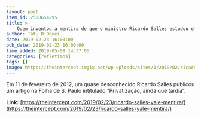 ```yaml
---
layout: post
item_id: 2500654295
title: >-
    Quem inventou a mentira de que o ministro Ricardo Salles estudou em Yale?
author: Tatu D'Oquei
date: 2019-02-23 16:00:00
pub_date: 2019-02-23 16:00:00
time_added: 2019-05-08 14:37:06
categories: [refletimos]
tags: []
image: https://theintercept.imgix.net/wp-uploads/sites/1/2019/02/ricardo-salles-yale-1550867047.jpeg?auto=compress%2Cformat&q=90&fit=crop&w=1200&h=800
---
```


Em 11 de fevereiro de 2012, um quase desconhecido Ricardo Salles publicou um artigo na Folha de S. Paulo intitulado “Privatização, ainda que tardia”.

**Link:** [https://theintercept.com/2019/02/23/ricardo-salles-yale-mentira/](https://theintercept.com/2019/02/23/ricardo-salles-yale-mentira/)

